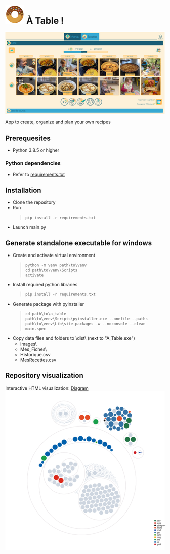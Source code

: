 # ![donut.png](https://github.com/juvarlet/a_table/blob/ju_branch/UI/images/donut_icon.png?raw=true) À Table !
![app_screenshot.png](https://github.com/juvarlet/a_table/blob/ju_branch/images/app_screenshot.png?raw=true)

App to create, organize and plan your own recipes

## Prerequesites
* Python 3.8.5 or higher


### Python dependencies
- Refer to [requirements.txt](https://github.com/juvarlet/a_table/blob/ju_branch/requirements.txt)


## Installation
* Clone the repository
* Run 
  >     pip install -r requirements.txt
* Launch main.py

## Generate standalone executable for windows
* Create and activate virtual environment
  >     python -m venv path\to\venv
  >     cd path\to\venv\Scripts
  >     activate
* Install required python libraries 
  >     pip install -r requirements.txt
* Generate package with pyinstaller
  >     cd path\to\a_table
  >     path\to\venv\Scripts\pyinstaller.exe --onefile --paths path\to\venv\Lib\site-packages -w --noconsole --clean main.spec
* Copy data files and folders to \dist\ (next to "A_Table.exe")
  * images\ 
  * Mes_Fiches\
  * Historique.csv
  * MesRecettes.csv

## Repository visualization
Interactive HTML visualization: [Diagram](https://octo-repo-visualization.vercel.app/?repo=juvarlet%2Fa_table)
![Visualization of this repo](./diagram.svg)
